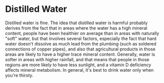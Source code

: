 # Distilled Water

Distilled water is fine. The idea that distilled water is harmful probably derives from the fact that in areas where the water has a high mineral content, people have been healthier on average than in areas with naturally "soft" water, but that involves several factors, especially the fact that hard water doesn't dissolve as much lead from the plumbing (such as soldered connections of copper pipes), and also that agricultural products in those areas are likely to have a higher trace mineral content. Generally, water is softer in areas with higher rainfall, and that means that people in those regions are more likely to have less sunlight, and a vitamin D deficiency affects mineral metabolism. In general, it's best to drink water only when you're thirsty.
